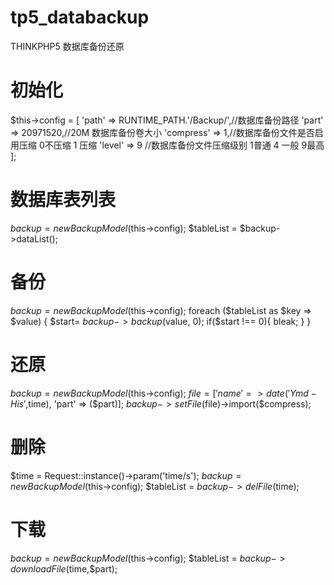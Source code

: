 # tp5_databackup
THINKPHP5 数据库备份还原

# 初始化
$this->config = [
    'path'     => RUNTIME_PATH.'/Backup/',//数据库备份路径
    'part'     => 20971520,//20M 数据库备份卷大小
    'compress' => 1,//数据库备份文件是否启用压缩 0不压缩 1 压缩
    'level'    => 9 //数据库备份文件压缩级别 1普通 4 一般  9最高
];

# 数据库表列表
$backup = new BackupModel($this->config);
$tableList = $backup->dataList();

# 备份
$backup = new BackupModel($this->config);
foreach ($tableList as $key => $value) {
    $start= $backup->backup($value, 0);
    if($start !== 0){
        bleak;
    }
}

# 还原
$backup = new BackupModel($this->config);
$file = ['name' => date('Ymd-His',$time), 'part' => ($part)];
$backup->setFile($file)->import($compress);

# 删除
$time = Request::instance()->param('time/s');
$backup = new BackupModel($this->config);
$tableList = $backup->delFile($time);

# 下载
$backup = new BackupModel($this->config);
$tableList = $backup->downloadFile($time,$part);